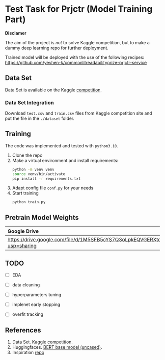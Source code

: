 # Test Task for Prjctr (Model Training Part)

**Disclamer**

The aim of the project is *not* to solve Kaggle competition, but to make a dummy deep learning repo for further deployment.

Trained model will be deployed with the use of the following recipes: https://github.com/yevhen-k/commonlitreadabilityprize-prjctr-service

## Data Set

Data Set is available on the Kaggle [competition](https://www.kaggle.com/competitions/commonlitreadabilityprize/overview).

### Data Set Integration

Download `test.csv` and `train.csv` files from Kaggle competition site and put the file in the `./dataset` folder.

## Training

The code was implemented and tested with `python3.10`.

1. Clone the repo
2. Make a virtual environment and install requirements:
   ```bash
   python -m venv venv
   source venv/bin/activate
   pip install -r requirements.txt
   ```
3. Adapt config file `conf.py` for your needs
4. Start training
   ```bash
   python train.py
   ```


## Pretrain Model Weights

| Google Drive                                                                       | Size | Epochs | RMSE   |
| :--------------------------------------------------------------------------------- | ---- | ------ | ------ |
| https://drive.google.com/file/d/1M5SFB5cYS7Q3oLpkEQVGERXtquwPxury/view?usp=sharing | 418M | 5      | 0.6346 |


## TODO
- [ ] EDA
- [ ] data cleaning
- [ ] hyperparameters tuning
- [ ] implenet early stopping
- [ ] overfit tracking


## References

1. Data Set. Kaggle [competition](https://www.kaggle.com/competitions/commonlitreadabilityprize/overview).
2. Huggingfaces. [BERT base model (uncased)](https://huggingface.co/bert-base-uncased).
3. Inspiration [repo](https://github.com/Taher-web-dev/CommonLit-Readability-Prize/)
